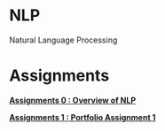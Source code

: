 # NLP
Natural Language Processing

# Assignments
[**Assignments 0 : Overview of NLP**](https://github.com/shararrs/NLP/blob/main/Portfolio_Assignment_0_Getting%20_Started/Overview%20of%20NLP.pdf)

[**Assignments 1 : Portfolio Assignment 1**](https://github.com/shararrs/NLP/blob/main/Portfolio_Assignment_1/portfolio_assignment_1.py)
